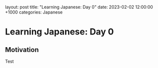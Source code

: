 layout: post
title: "Learning Japanese: Day 0"
date: 2023-02-02 12:00:00 +1000
categories: Japanese

# Learning Japanese: Day 0

## Motivation

Test
